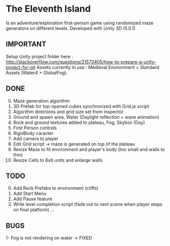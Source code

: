 # The Eleventh Island
Is an adventure/exploration first-person game using randomized maze generators on different levels. 
Developed with Unity 3D (5.0.1)


IMPORTANT
-------
Setup Unity project folder here : http://stackoverflow.com/questions/21573405/how-to-prepare-a-unity-project-for-git
Assets currently in use : Medieval Environment + Standard Assets (Water4 + GlobalFog).

DONE
-------

0. Maze generation algorithm
0. 3D Prefab for top-opened cubes synchronized with Grid.js script
0. Algorithm directions and grid size set from inspector
0. Ground and spawn area, Water (Daylight reflection + wave animation)
0. Rock and ground textures added to plateau, Fog, Skybox (Day)
0. First Person controls
0. RigidBody caracter
0. Add camera to player
0. Edit Grid script -> maze is generated on top of the plateau
0. Resize Maze to fit environment and player's body (too small and walls to thin)
0. Resize Cells to 6x6 units and enlarge walls

TODO
-------
0. Add Rock Prefabs to environment (cliffs)
0. Add Start Menu
0. Add Pause feature
0. Write level completion script (fade out to next scene when player steps on final platform)
...

BUGS
-------
1- Fog is not rendering on water -> FIXED
